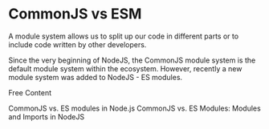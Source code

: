 # CommonJS vs ESM

A module system allows us to split up our code in different parts or to include code written by other developers.

Since the very beginning of NodeJS, the CommonJS module system is the default module system within the ecosystem. However, recently a new module system was added to NodeJS - ES modules.

<ResourceGroupTitle>Free Content</ResourceGroupTitle>

<BadgeLink colorScheme='yellow' badgeText='Read' href='https://blog.logrocket.com/commonjs-vs-es-modules-node-js/'>CommonJS vs. ES modules in Node.js</BadgeLink>
<BadgeLink colorScheme='yellow' badgeText='Read' href='https://reflectoring.io/nodejs-modules-imports/'>CommonJS vs. ES Modules: Modules and Imports in NodeJS</BadgeLink>